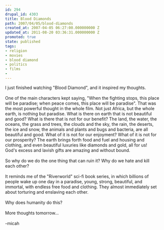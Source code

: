 ```yaml
---
id: 294
drupal_id: 4303
title: Blood Diamonds
path: 2007/04/05/blood-diamonds
created_at: 2007-04-05 06:27:00.000000000 Z
updated_at: 2011-08-20 03:36:31.000000000 Z
promoted: true
state: published
tags:
- religion
- movies
- blood diamond
- politics
- films
- 
---
```

I just finished watching "Blood Diamond", and it inspired my thoughts.<br /><br />One of the main characters kept saying, "When the fighting stops, this place will be paradise; when peace comes, this place will be paradise". That was the most powerful thought in the whole film. Not just Africa, but the whole earth, is nothing but paradise. What is there on earth that is not beautiful and good? What is there that is not for our benefit? The land, the water, the oceans, the grass and trees, the clouds and the sky, the rain, the deserts, the ice and snow, the animals and plants and bugs and bacteria, are all beautiful and good. What of it is not for our enjoyment? What of it is not for our prosperity? The earth brings forth food and fuel and housing and clothing, and even beautiful luxuries like diamonds and gold, all for us! God's excess and lavish gifts are amazing and without bound.<br /><br />So why do we do the one thing that can ruin it? Why do we hate and kill each other?<br /><br />It reminds me of the "Riverworld" sci-fi book series, in which billions of people wake up one day in a paradise, young, strong, beautiful, and immortal, with endless free food and clothing. They almost immediately set about torturing and enslaving each other.<br /><br />Why does humanity do this?<br /><br />More thoughts tomorrow...<br /><br />-micah
